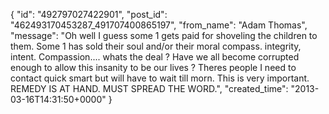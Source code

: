  {
   "id": "492797027422901",
   "post_id": "462493170453287_491707400865197",
   "from_name": "Adam Thomas",
   "message": "Oh well I guess some 1 gets paid for shoveling the children to them. Some 1 has sold their soul and/or their moral compass. integrity, intent. Compassion.... whats the deal ? Have we all become corrupted enough to allow this insanity to be our lives ? Theres people I need to contact quick smart but will have to wait till morn. This is very important. REMEDY IS AT HAND. MUST SPREAD THE WORD.",
   "created_time": "2013-03-16T14:31:50+0000"
 }
